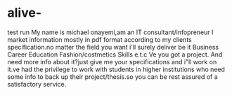 # alive-
test run
My name is michael onayemi,am an IT consultant/infopreneur
I market information mostly in pdf format according to my clients specification.no matter the field you want i'll surely deliver be it
Business
Career
Education
Fashion/costmetics
Skills e.t.c
Ve you got a project. And need more info about it?just give me your specifications and i"ll work on it.ve had the privilege to work with students in higher institutions who need some info to back up their project/thesis.so you can be rest assured of a satisfactory service.

